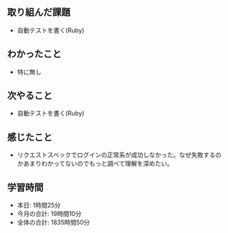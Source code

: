 ## 取り組んだ課題
- 自動テストを書く(Ruby)
## わかったこと
- 特に無し
## 次やること
- 自動テストを書く(Ruby)
## 感じたこと
- リクエストスペックでログインの正常系が成功しなかった。なぜ失敗するのかあまりわかってないのでもっと調べて理解を深めたい。
## 学習時間
- 本日: 1時間25分
- 今月の合計: 19時間10分
- 全体の合計: 1835時間50分

